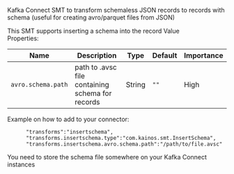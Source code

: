 Kafka Connect SMT to transform schemaless JSON records to records with schema (useful for creating avro/parquet files from JSON)

This SMT supports inserting a schema into the record Value </br>
Properties:

|Name|Description|Type|Default|Importance|
|---|---|---|---|---|
|`avro.schema.path`| path to .avsc file containing schema for records | String | `""` | High |

Example on how to add to your connector:
```
      "transforms":"insertschema",
      "transforms.insertschema.type":"com.kainos.smt.InsertSchema",
      "transforms.insertschema.avro.schema.path":"/path/to/file.avsc"
```

You need to store the schema file somewhere on your Kafka Connect instances